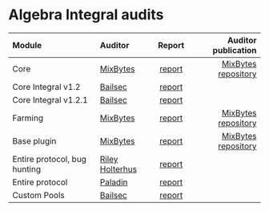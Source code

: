 # Algebra Integral audits 

| Module | Auditor | Report | Auditor publication |
|  :---------------- | :---------------- | :------: | ----: |
| Core | [MixBytes](https://mixbytes.io/) | [report](Core_audit_report_MixBytes.pdf) | [MixBytes repository](https://github.com/mixbytes/audits_public/blob/master/Algebra%20Finance/Core/Algebra%20Finance%20Core%20Security%20Audit%20Report.pdf) |
| Core Integral v1.2 | [Bailsec](https://bailsec.io/) | [report](Bailsec_Algebra_Integralv1.2_Core_Update_Audit.pdf) | |
| Core Integral v1.2.1 | [Bailsec](https://bailsec.io/) | [report](Bailsec_Algebra_v1.2.1_Report.pdf) | |
| Farming | [MixBytes](https://mixbytes.io/) | [report](Farming_Plugin_report_MixBytes.pdf) | [MixBytes repository](https://github.com/mixbytes/audits_public/blob/master/Algebra%20Finance/Farmings/Algebra%20Farmings%20Security%20Audit%20Report.pdf)  |
| Base plugin | [MixBytes](https://mixbytes.io/) | [report](Base_Plugin_report_MixBytes.pdf) | [MixBytes repository](https://github.com/mixbytes/audits_public/blob/master/Algebra%20Finance/Plugins/Algebra%20Plugins%20Security%20Audit%20Report.pdf)  |
| Entire protocol, bug hunting | [Riley Holterhus](https://www.rileyholterhus.com/) | [report](https://github.com/cryptoalgebra/Algebra/blob/dev/audits/Riley_Holterhus_Algebra_Integral.pdf) |  |
| Entire protocol | [Paladin](https://paladinsec.co/) | [report](Algebra_Paladin_report.pdf) |  |
| Custom Pools | [Bailsec](https://bailsec.io/) | [report](Bailsec_Algebra_Integral_Update_Audit_differential_Report.pdf) |  |
